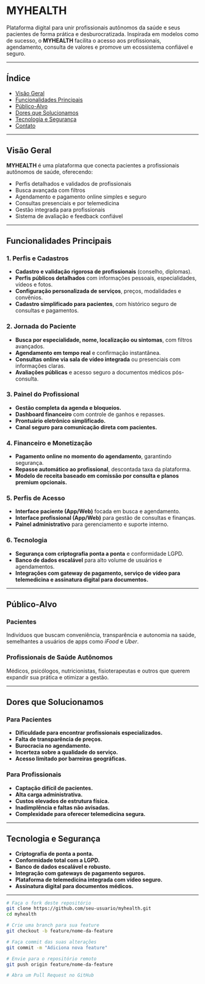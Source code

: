 # MYHEALTH

Plataforma digital para unir profissionais autônomos da saúde e seus pacientes de forma prática e desburocratizada. Inspirada em modelos como de sucesso, o **MYHEALTH** facilita o acesso aos profissionais, agendamento, consulta de valores e promove um ecossistema confiável e seguro.

---

## Índice

- [Visão Geral](#visão-geral)  
- [Funcionalidades Principais](#funcionalidades-principais)  
- [Público-Alvo](#público-alvo)  
- [Dores que Solucionamos](#dores-que-solucionamos)  
- [Tecnologia e Segurança](#tecnologia-e-segurança)  
- [Contato](#contato)  

---

## Visão Geral

**MYHEALTH** é uma plataforma que conecta pacientes a profissionais autônomos de saúde, oferecendo:

- Perfis detalhados e validados de profissionais  
- Busca avançada com filtros  
- Agendamento e pagamento online simples e seguro  
- Consultas presenciais e por telemedicina  
- Gestão integrada para profissionais  
- Sistema de avaliação e feedback confiável  

---

## Funcionalidades Principais

### 1. Perfis e Cadastros  
- **Cadastro e validação rigorosa de profissionais** (conselho, diplomas).  
- **Perfis públicos detalhados** com informações pessoais, especialidades, vídeos e fotos.  
- **Configuração personalizada de serviços**, preços, modalidades e convênios.  
- **Cadastro simplificado para pacientes**, com histórico seguro de consultas e pagamentos.

### 2. Jornada do Paciente  
- **Busca por especialidade, nome, localização ou sintomas**, com filtros avançados.  
- **Agendamento em tempo real** e confirmação instantânea.  
- **Consultas online via sala de vídeo integrada** ou presenciais com informações claras.  
- **Avaliações públicas** e acesso seguro a documentos médicos pós-consulta.

### 3. Painel do Profissional  
- **Gestão completa da agenda e bloqueios.**  
- **Dashboard financeiro** com controle de ganhos e repasses.  
- **Prontuário eletrônico simplificado.**  
- **Canal seguro para comunicação direta com pacientes.**

### 4. Financeiro e Monetização  
- **Pagamento online no momento do agendamento**, garantindo segurança.  
- **Repasse automático ao profissional**, descontada taxa da plataforma.  
- **Modelo de receita baseado em comissão por consulta e planos premium opcionais.**

### 5. Perfis de Acesso  
- **Interface paciente (App/Web)** focada em busca e agendamento.  
- **Interface profissional (App/Web)** para gestão de consultas e finanças.  
- **Painel administrativo** para gerenciamento e suporte interno.

### 6. Tecnologia  
- **Segurança com criptografia ponta a ponta** e conformidade LGPD.  
- **Banco de dados escalável** para alto volume de usuários e agendamentos.  
- **Integrações com gateway de pagamento, serviço de vídeo para telemedicina e assinatura digital para documentos.**

---

## Público-Alvo

### Pacientes  
Indivíduos que buscam conveniência, transparência e autonomia na saúde, semelhantes a usuários de apps como *iFood* e *Uber*.

### Profissionais de Saúde Autônomos  
Médicos, psicólogos, nutricionistas, fisioterapeutas e outros que querem expandir sua prática e otimizar a gestão.

---

## Dores que Solucionamos

### Para Pacientes  
- **Dificuldade para encontrar profissionais especializados.**  
- **Falta de transparência de preços.**  
- **Burocracia no agendamento.**  
- **Incerteza sobre a qualidade do serviço.**  
- **Acesso limitado por barreiras geográficas.**

### Para Profissionais  
- **Captação difícil de pacientes.**  
- **Alta carga administrativa.**  
- **Custos elevados de estrutura física.**  
- **Inadimplência e faltas não avisadas.**  
- **Complexidade para oferecer telemedicina segura.**

---

## Tecnologia e Segurança

- **Criptografia de ponta a ponta.**  
- **Conformidade total com a LGPD.**  
- **Banco de dados escalável e robusto.**  
- **Integração com gateways de pagamento seguros.**  
- **Plataforma de telemedicina integrada com vídeo seguro.**  
- **Assinatura digital para documentos médicos.**

---


```bash
# Faça o fork deste repositório
git clone https://github.com/seu-usuario/myhealth.git
cd myhealth

# Crie uma branch para sua feature
git checkout -b feature/nome-da-feature

# Faça commit das suas alterações
git commit -m "Adiciona nova feature"

# Envie para o repositório remoto
git push origin feature/nome-da-feature

# Abra um Pull Request no GitHub
